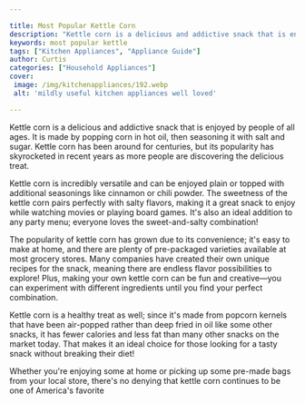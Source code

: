 ```yaml
---

title: Most Popular Kettle Corn
description: "Kettle corn is a delicious and addictive snack that is enjoyed by people of all ages. It is made by popping corn in hot oil, then ...get more info"
keywords: most popular kettle
tags: ["Kitchen Appliances", "Appliance Guide"]
author: Curtis
categories: ["Household Appliances"]
cover: 
 image: /img/kitchenappliances/192.webp
 alt: 'mildly useful kitchen appliances well loved'

---
```


Kettle corn is a delicious and addictive snack that is enjoyed by people of all ages. It is made by popping corn in hot oil, then seasoning it with salt and sugar. Kettle corn has been around for centuries, but its popularity has skyrocketed in recent years as more people are discovering the delicious treat.

Kettle corn is incredibly versatile and can be enjoyed plain or topped with additional seasonings like cinnamon or chili powder. The sweetness of the kettle corn pairs perfectly with salty flavors, making it a great snack to enjoy while watching movies or playing board games. It's also an ideal addition to any party menu; everyone loves the sweet-and-salty combination!

The popularity of kettle corn has grown due to its convenience; it's easy to make at home, and there are plenty of pre-packaged varieties available at most grocery stores. Many companies have created their own unique recipes for the snack, meaning there are endless flavor possibilities to explore! Plus, making your own kettle corn can be fun and creative—you can experiment with different ingredients until you find your perfect combination. 

Kettle corn is a healthy treat as well; since it's made from popcorn kernels that have been air-popped rather than deep fried in oil like some other snacks, it has fewer calories and less fat than many other snacks on the market today. That makes it an ideal choice for those looking for a tasty snack without breaking their diet! 

Whether you're enjoying some at home or picking up some pre-made bags from your local store, there's no denying that kettle corn continues to be one of America's favorite
